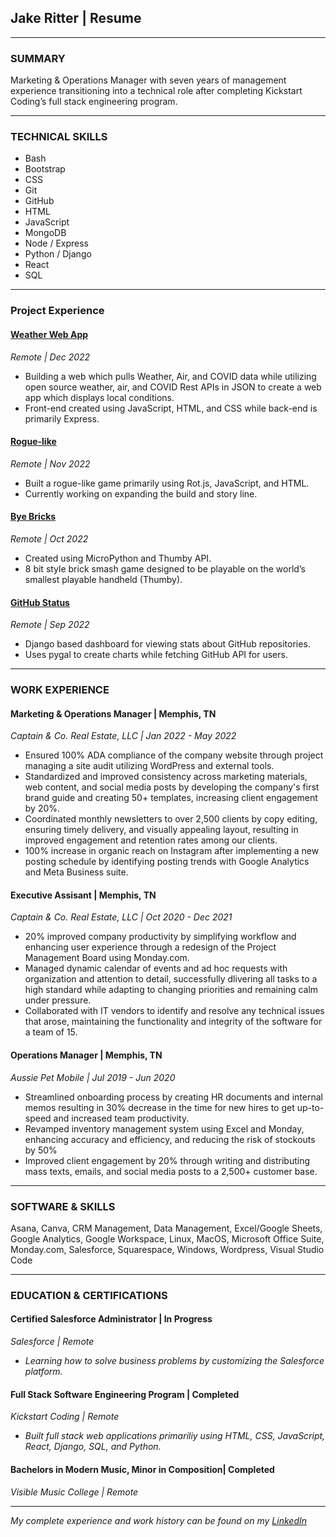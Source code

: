 ## **Jake Ritter | Resume**
__________________

### **SUMMARY**

Marketing & Operations Manager with seven years of management experience transitioning into a technical role after completing Kickstart Coding’s full stack engineering program.
__________________

### **TECHNICAL SKILLS**

* Bash
* Bootstrap
* CSS
* Git
* GitHub
* HTML
* JavaScript
* MongoDB
* Node / Express
* Python / Django
* React
* SQL
__________________

### **Project Experience**

#### [Weather Web App](https://github.com/je-ritter/weatherAQI_Covid)
*Remote | Dec 2022*
- Building a web which pulls Weather, Air, and COVID data while utilizing open source weather, air, and COVID Rest APIs in JSON to create a web app which displays local conditions.
- Front-end created using JavaScript, HTML, and CSS while back-end is primarily Express.


#### [Rogue-like](https://github.com/je-ritter/transcend)
*Remote | Nov 2022*
- Built a rogue-like game primarily using Rot.js, JavaScript, and HTML.
- Currently working on expanding the build and story line.

#### [Bye Bricks](https://github.com/je-ritter/bye_bricks)
*Remote | Oct 2022*
- Created using MicroPython and Thumby API.
- 8 bit style brick smash game designed to be playable on the world’s smallest playable handheld (Thumby).

#### [GitHub Status](https://github.com/je-ritter/github_stats)
*Remote | Sep 2022*
- Django based dashboard for viewing stats about GitHub repositories.
- Uses pygal to create charts while fetching GitHub API for users.
__________________

### **WORK EXPERIENCE**

#### Marketing & Operations Manager | Memphis, TN
*Captain & Co. Real Estate, LLC | Jan 2022 - May 2022*
- Ensured 100% ADA compliance of the company website through project managing a site audit utilizing WordPress and external tools.
- Standardized and improved consistency across marketing materials, web content, and social media posts by developing the company's first brand guide and creating 50+ templates, increasing client engagement by 20%.
- Coordinated monthly newsletters to over 2,500 clients by copy editing, ensuring timely delivery, and visually appealing layout, resulting in improved engagement and retention rates among our clients.
- 100% increase in organic reach on Instagram after implementing a new posting schedule by identifying posting trends with Google Analytics and Meta Business suite.

#### Executive Assisant | Memphis, TN
*Captain & Co. Real Estate, LLC | Oct 2020 - Dec 2021*
- 20% improved company productivity by simplifying workflow and enhancing user experience through a redesign of the Project Management Board using Monday.com. 
- Managed dynamic calendar of events and ad hoc requests with organization and attention to detail, successfully dlivering all tasks to a high standard while adapting to changing priorities and remaining calm under pressure.
- Collaborated with IT vendors to identify and resolve any technical issues that arose, maintaining the functionality and integrity of the software for a team of 15.

#### Operations Manager | Memphis, TN
*Aussie Pet Mobile | Jul 2019 - Jun 2020*
- Streamlined onboarding process by creating HR documents and internal memos resulting in 30% decrease in the time for new hires to get up-to-speed and increased team productivity.
- Revamped inventory management system using Excel and Monday, enhancing accuracy and efficiency, and reducing the risk of stockouts by 50%
- Improved client engagement by 20% through writing and distributing mass texts, emails, and social media posts to a 2,500+ customer base.
__________________

### **SOFTWARE & SKILLS**
Asana, Canva, CRM Management, Data Management, Excel/Google Sheets, Google Analytics, Google Workspace, Linux, MacOS, Microsoft Office Suite, Monday.com, Salesforce, Squarespace, Windows, Wordpress, Visual Studio Code
__________________

### **EDUCATION & CERTIFICATIONS**

#### Certified Salesforce Administrator | In Progress
*Salesforce | Remote*
- *Learning how to solve business problems by customizing the Salesforce platform.*

#### Full Stack Software Engineering Program | Completed
*Kickstart Coding | Remote*
- *Built full stack web applications primariliy using HTML, CSS, JavaScript, React, Django, SQL, and Python.*

#### Bachelors in Modern Music, Minor in Composition| Completed
*Visible Music College | Remote*
__________________

*My complete experience and work history can be found on my [LinkedIn](https://www.linkedin.com/in/jake-ritter/)*
